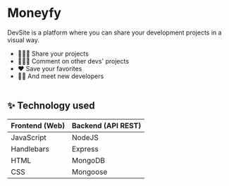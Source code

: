 # Moneyfy

DevSite is a platform where you can share your development projects in a visual way.

- 👨🏻‍💻 Share your projects
- 🧑🏻‍🚀 Comment on other devs' projects
- ❤️ Save your favorites
- 🤟🏻 And meet new developers
<br> <br>
## ✨  Technology used

| Frontend (Web) | Backend (API REST) |
| ------- |  ----- |
| JavaScript | NodeJS  |
| Handlebars | Express  |
| HTML | MongoDB  |
| CSS | Mongoose  |

<br>
